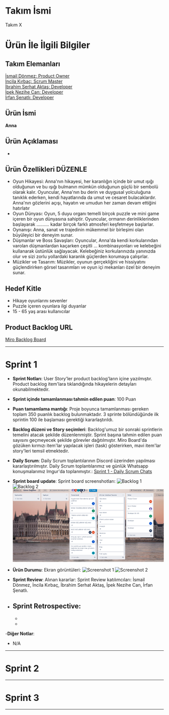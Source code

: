 # **Takım İsmi**

Takım X

# Ürün İle İlgili Bilgiler

## Takım Elemanları

[İsmail Dönmez: Product Owner](https://www.linkedin.com/in/ismail-dz/) <br/> [İncila Kırbaç: Scrum Master](https://www.linkedin.com/in/incila-kirbac/) <br/> [İbrahim Serhat Aktaş: Developer](https://www.linkedin.com/in/ibrahim-serhat-aktas/) <br/> [İpek Nezihe Can: Developer](https://www.linkedin.com/in/ipek-nezihe-can/) <br/> [İrfan Şenatlı: Developer](https://www.linkedin.com/in/irfan-%C5%9Fenatl%C4%B1-7a3963249/)

## Ürün İsmi

**Anna**

## Ürün Açıklaması

- 

## Ürün Özellikleri DÜZENLE

- Oyun Hikayesi: Anna'nın hikayesi, her karanlığın içinde bir umut ışığı olduğunun ve bu ışığı bulmanın mümkün olduğunun güçlü bir sembolü olarak kalır. Oyuncular, Anna'nın bu derin ve duygusal yolculuğuna tanıklık ederken, kendi hayatlarında da umut ve cesaret bulacaklardır. Anna'nın gözlerini açışı, hayatın ve umudun her zaman devam ettiğini hatırlatır
- Oyun Dünyası: Oyun, 5 duyu organı temelli birçok puzzle ve mini game içeren bir oyun dünyasına sahiptir. Oyuncular, ormanın derinliklerinden başlayarak .......... kadar birçok farklı atmosferi keşfetmeye başlarlar.
- Oynanışı: Anna, sanat ve trajedinin mükemmel bir birleşimi olan büyüleyici bir deneyim sunar.
- Düşmanlar ve Boss Savaşları: Oyuncular, Anna'da kendi korkularından varolan düşmanlardan kaçarken çeşitli ... kombinasyonları ve kelebeğini kullanarak üstünlük sağlayacak. Kelebeğiniz korkularınızda yanınızda olur ve sizi zorlu yollardaki karanlık güçlerden korumaya çalışırlar.
- Müzikler ve Tasarım: Müzikler, oyunun gerçekliğini ve hissiyatını güçlendirirken görsel tasarımları ve oyun içi mekanları özel bir deneyim sunar.

## Hedef Kitle

- Hikaye oyunlarını sevenler
- Puzzle içeren oyunlara ilgi duyanlar
- 15 - 65 yaş arası kullanıcılar

## Product Backlog URL

[Miro Backlog Board](https://miro.com/app/board/uXjVK7yGtNA=/)

---

# Sprint 1

- **Sprint Notları**: User Story'ler product backlog'ların içine yazılmıştır. Product backlog item'lara tıklandığında hikayelerin detayları okunabilmektedir.

- **Sprint içinde tamamlanması tahmin edilen puan**: 100 Puan

- **Puan tamamlama mantığı**: Proje boyunca tamamlanması gereken toplam 350 puanlık backlog bulunmaktadır. 3 sprinte bölündüğünde ilk sprintin 100 ile başlaması gerektiği kararlaştırıldı.

- **Backlog düzeni ve Story seçimleri**: Backlog'umuz bir sonraki sprintlerin temelini atacak şekilde düzenlenmiştir. Sprint başına tahmin edilen puan sayısını geçmeyecek şekilde görevler dağıtılmıştır. Miro Board'da gözüken kırmızı item'lar yapılacak işleri (task) gösterirken, mavi item'lar story'leri temsil etmektedir.

- **Daily Scrum**: Daily Scrum toplantılarının Discord üzerinden yapılması kararlaştırılmıştır. Daily Scrum toplantılarımız ve günlük Whatsapp konuşmalarımız Imgur'da toplanmıştır.: [Sprint 1 - Daily Scrum Chats](https://imgur.com/a/daily-scrum-chats-1-VpkQl6x)

- **Sprint board update**: Sprint board screenshotları: 
![Backlog 1](https://raw.githubusercontent.com/OyunveUygulamaAkademisi/BootcampScrumTemplate/main/ProjectManagement/Sprint1Documents/backlog1.png) 
![Backlog 2](https://raw.githubusercontent.com/OyunveUygulamaAkademisi/BootcampScrumTemplate/main/ProjectManagement/Sprint1Documents/backlog2.png) 
![Backlog 3](https://raw.githubusercontent.com/OyunveUygulamaAkademisi/BootcampScrumTemplate/main/ProjectManagement/Sprint1Documents/backlog3.png)

- **Ürün Durumu**: Ekran görüntüleri:
  ![Screenshot 1](-)
  ![Screenshot 2](-)

- **Sprint Review**: 
Alınan kararlar:
Sprint Review katılımcıları: İsmail Dönmez, İncila Kırbaç, İbrahim Serhat Aktaş, İpek Nezihe Can, İrfan Şenatlı.

- **Sprint Retrospective:**
  - 
  - 
  - 

-**Diğer Notlar**:
- N/A

---

# Sprint 2


---

# Sprint 3

---
  

